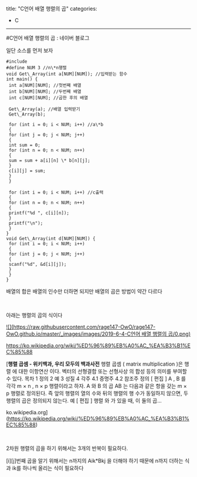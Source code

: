 title: "C언어 배열 행렬의 곱"
categories:
 - C
---
#C언어 배열 행렬의 곱 : 네이버 블로그







일단 소스를 먼저 보자




 




```
#include
#define NUM 3 //n\*n행렬
void Get\_Array(int a[NUM][NUM]); //입력받는 함수
int main() {
 int a[NUM][NUM]; //첫번째 배열
 int b[NUM][NUM]; //두번째 배열
 int c[NUM][NUM]; //곱한 후의 배열

 Get\_Array(a); //배열 입력받기
 Get\_Array(b);

 for (int i = 0; i < NUM; i++) //a\*b
 {
 for (int j = 0; j < NUM; j++)
 {
 int sum = 0;
 for (int n = 0; n < NUM; n++)
 {
 sum = sum + a[i][n] \* b[n][j];
 }
 c[i][j] = sum;
 }
 }

 for (int i = 0; i < NUM; i++) //c출력
 {
 for (int n = 0; n < NUM; n++)
 {
 printf("%d ", c[i][n]);
 }
 printf("\n");
 }
}
void Get\_Array(int d[NUM][NUM]) {
 for (int i = 0; i < NUM; i++)
 {
 for (int j = 0; j < NUM; j++)
 {
 scanf("%d", &d[i][j]);
 }
 }
}
```





 


배열의 합은 배열의 인수만 더하면 되지만 배열의 곱은 방법이 약간 다르다

​

아래는 행렬의 곱의 식이다




 


[![](https://raw.githubusercontent.com/rage147-OwO/rage147-OwO.github.io/master/_images/images/2019-6-4-C언어 배열 행렬의 곱/0.png)](#) 

 


<https://ko.wikipedia.org/wiki/%ED%96%89%EB%A0%AC_%EA%B3%B1%EC%85%88>




 



[**행렬 곱셈 - 위키백과, 우리 모두의 백과사전**
행렬 곱셈 ( matrix multiplication )은 행렬 에 대한 이항연산 이다. 벡터의 선형결합 또는 선형사상 의 합성 등의 의미를 부여할 수 있다. 목차 1 정의 2 예 3 성질 4 각주 4.1 증명주 4.2 참조주 정의 [ 편집 ] A , B 를 각각 m × n , n × p 행렬이라고 하자. A 와 B 의 곱 AB 는 다음과 같은 항을 갖는 m × p 행렬로 정의된다. 즉 앞의 행렬의 열의 수와 뒤의 행렬의 행 수가 동일하지 않으면, 두 행렬의 곱은 정의되지 않는다. 예 [ 편집 ] 행렬 와 가 있을 때, 이 둘의 곱...


ko.wikipedia.org](https://ko.wikipedia.org/wiki/%ED%96%89%EB%A0%AC_%EA%B3%B1%EC%85%88)




 


​

2차원 행렬의 곱을 하기 위해서는 3개의 반복이 필요하다.

[i][j]번째 곱을 알기 위해서는 n까지의 Aik\*Bkj 을 더해야 하기 때문에 n까지 더하는 식과 ik를 하나씩 올리는 식이 필요하다

​

​